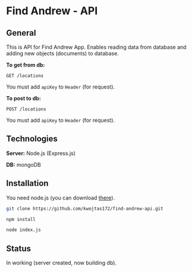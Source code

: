 # Find Andrew - API

## General

This is API for Find Andrew App. Enables reading data from database and adding new objects (documents) to database.

**To get from db:**
```
GET /locations
```
You must add `apiKey` to `Header` (for request).

**To post to db:**

```
POST /locations
```
You must add `apiKey` to `Header` (for request).

## Technologies

**Server:** Node.js (Express.js)

**DB:** mongoDB

## Installation

You need node.js (you can download [there](https://nodejs.org/en/download/)).

```sh
git clone https://github.com/kwojtas172/find-andrew-api.git

npm install

node index.js
```

## Status
In working (server created, now building db).